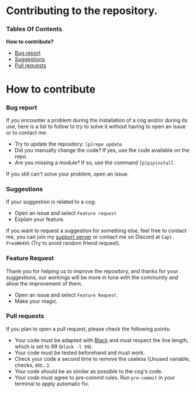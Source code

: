 # Contributing to the repository.

### Tables Of Contents

**How to contribute?**
 - [Bug report](#bug-report)
 - [Suggestions](#suggestions)
 - [Pull requests](#pull-requests)

# How to contribute

### Bug report

If you encounter a problem during the installation of a cog and/or during its use, here is a list to follow to try to solve it without having to open an issue or to contact me:
- Try to update the repository: `[p]repo update`.
- Did you manually change the code? If yes, use the code available on the repo.
- Are you missing a module? If so, use the command `[p]pipinstall`.

If you still can't solve your problem, open an issue.

### Suggestions

If your suggestion is related to a cog:
- Open an issue and select `Feature request`
- Explain your feature.

If you want to request a suggestion for something else, feel free to contact me, you can join my [support server](https://discord.gg/zg6ydua) or contact me on Discord at `Capt. Pred#0495` (Try to avoid random friend request).

### Feature Request

Thank you for helping us to improve the repository, and thanks for your suggestions, our workings will be more in tune with the community and allow the improvement of them.
- Open an issue and select `Feature Request`.
- Make your magic.

### Pull requests

If you plan to open a pull request, please check the following points:
- Your code must be adapted with [Black](https://github.com/psf/black) and must respect the line length, which is set to 99 (`black -l 99`).
- Your code must be tested beforehand and must work.
- Check your code a second time to remove the useless (Unused variable, checks, etc...).
- Your code should be as similar as possible to the cog's code.
- Your code must agree to pre-commit rules. Run `pre-commit` in your terminal to apply automatic fix.
